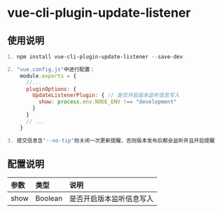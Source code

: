 <!--
 * @Description: 
 * @Author: 舌红
 * @Date: 2024-01-12 11:28:47
 * @LastEditors: 舌红
 * @LastEditTime: 2024-01-12 14:36:26
-->
# vue-cli-plugin-update-listener

## 使用说明

```powershell
1. npm install vue-cli-plugin-update-listener --save-dev
```

```js
2. "vue.config.js"中进行配置：
    module.exports = {
      //...
      pluginOptions: {
        UpdateListenerPlugin: { // 是否开启版本监听信息写入
          show: process.env.NODE_ENV !== "development"
        }
      }
      // ...
    }
```

```js
3. 提交信息含"--no-tip"则关闭一次更新提醒，否则版本发布后都会监听并且开启提醒
```

## 配置说明

| 参数 | 类型 | 说明 |
| :--| :-- | :-- |
| show | Boolean | 是否开启版本监听信息写入